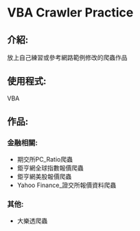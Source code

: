# VBA Crawler Practice
## 介紹:
放上自己練習或參考網路範例修改的爬蟲作品
## 使用程式:
VBA
## 作品:
### 金融相關:
* 期交所PC_Ratio爬蟲
* 鉅亨網全球指數報價爬蟲
* 鉅亨網美股報價爬蟲
* Yahoo Finance_證交所報價資料爬蟲
### 其他:
* 大樂透爬蟲
